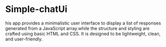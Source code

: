 # Simple-chatUi
his app provides a minimalistic user interface to display a list of responses generated from a JavaScript array.while the structure and styling are crafted using basic HTML and CSS. It is designed to be lightweight, clean, and user-friendly.
